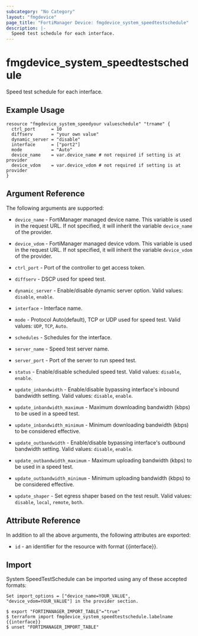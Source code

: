 ```yaml
---
subcategory: "No Category"
layout: "fmgdevice"
page_title: "FortiManager Device: fmgdevice_system_speedtestschedule"
description: |-
  Speed test schedule for each interface.
---
```


# fmgdevice_system_speedtestschedule
Speed test schedule for each interface.

## Example Usage

```hcl
resource "fmgdevice_system_speedyour valueschedule" "trname" {
  ctrl_port      = 10
  diffserv       = "your own value"
  dynamic_server = "disable"
  interface      = ["port2"]
  mode           = "Auto"
  device_name    = var.device_name # not required if setting is at provider
  device_vdom    = var.device_vdom # not required if setting is at provider
}
```

## Argument Reference


The following arguments are supported:

* `device_name` - FortiManager managed device name. This variable is used in the request URL. If not specified, it will inherit the variable `device_name` of the provider.
* `device_vdom` - FortiManager managed device vdom. This variable is used in the request URL. If not specified, it will inherit the variable `device_vdom` of the provider.

* `ctrl_port` - Port of the controller to get access token.
* `diffserv` - DSCP used for speed test.
* `dynamic_server` - Enable/disable dynamic server option. Valid values: `disable`, `enable`.

* `interface` - Interface name.
* `mode` - Protocol Auto(default), TCP or UDP used for speed test. Valid values: `UDP`, `TCP`, `Auto`.

* `schedules` - Schedules for the interface.
* `server_name` - Speed test server name.
* `server_port` - Port of the server to run speed test.
* `status` - Enable/disable scheduled speed test. Valid values: `disable`, `enable`.

* `update_inbandwidth` - Enable/disable bypassing interface's inbound bandwidth setting. Valid values: `disable`, `enable`.

* `update_inbandwidth_maximum` - Maximum downloading bandwidth (kbps) to be used in a speed test.
* `update_inbandwidth_minimum` - Minimum downloading bandwidth (kbps) to be considered effective.
* `update_outbandwidth` - Enable/disable bypassing interface's outbound bandwidth setting. Valid values: `disable`, `enable`.

* `update_outbandwidth_maximum` - Maximum uploading bandwidth (kbps) to be used in a speed test.
* `update_outbandwidth_minimum` - Minimum uploading bandwidth (kbps) to be considered effective.
* `update_shaper` - Set egress shaper based on the test result. Valid values: `disable`, `local`, `remote`, `both`.



## Attribute Reference

In addition to all the above arguments, the following attributes are exported:
* `id` - an identifier for the resource with format {{interface}}.

## Import

System SpeedTestSchedule can be imported using any of these accepted formats:
```
Set import_options = ["device_name=YOUR_VALUE", "device_vdom=YOUR_VALUE"] in the provider section.

$ export "FORTIMANAGER_IMPORT_TABLE"="true"
$ terraform import fmgdevice_system_speedtestschedule.labelname {{interface}}
$ unset "FORTIMANAGER_IMPORT_TABLE"
```


